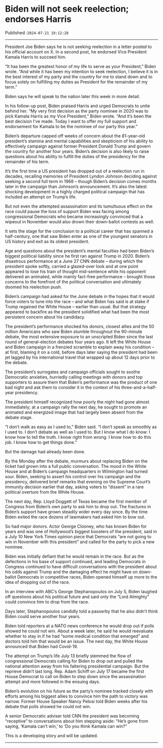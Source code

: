 # Biden will not seek reelection; endorses Harris

Published :`2024-07-21 19:12:28`

---

President Joe Biden says he is not seeking reelection in a letter posted to his official account on X. In a second post, he endorsed Vice President Kamala Harris to succeed him.

“It has been the greatest honor of my life to serve as your President,” Biden wrote. “And while it has been my intention to seek reelection, I believe it is in the best interest of my party and the country for me to stand down and to focus solely on fulfilling my duties as President for the remainder of my term.”

Biden says he will speak to the nation later this week in more detail.

In his follow-up post, Biden praised Harris and urged Democrats to unite behind her. “My very first decision as the party nominee in 2020 was to pick Kamala Harris as my Vice President,” Biden wrote. “And it’s been the best decision I’ve made. Today I want to offer my full support and endorsement for Kamala to be the nominee of our party this year.”

Biden’s departure capped off weeks of concern about the 81-year-old president’s stamina and mental capabilities and skepticism of his ability to effectively campaign against former President Donald Trump and govern the country for another four years. Biden’s decision is also likely to raise questions about his ability to fulfill the duties of the presidency for the remainder of his term.

It’s the first time a US president has dropped out of a reelection run in decades, recalling memories of President Lyndon Johnson deciding against seeking a second full term in 1968 – though Biden’s decision comes months later in the campaign than Johnson’s announcement. It’s also the latest shocking development in a highly charged political campaign that has included an attempt on Trump’s life.

But not even the attempted assassination and its tumultuous effect on the race could pause the loss of support Biden was facing among congressional Democrats who became increasingly convinced that a wipeout in November would also drown their down-ballot contests as well.

It sets the stage for the conclusion to a political career that has spanned a half-century, one that saw Biden enter as one of the youngest senators in US history and exit as its oldest president.

Age and questions about the president’s mental faculties had been Biden’s biggest political liability since he first ran against Trump in 2020. Biden’s disastrous performance at a June 27 CNN debate – during which the president spoke softly, carried a glazed-over look and at one point appeared to lose his train of thought mid-sentence while his opponent delivered an animated, while mainly fact-free performance – brought those concerns to the forefront of the political conversation and ultimately doomed his reelection push.

Biden’s campaign had asked for the June debate in the hopes that it would force voters to tune into the race – and what Biden has said is at stake if Trump regained the White House – earlier than usual. But that strategy appeared to backfire as the president solidified what had been the most persistent concern about his candidacy.

The president’s performance shocked his donors, closest allies and the 50 million Americans who saw Biden stumble throughout the 90-minute debate, the most extensive exposure to an unscripted Biden since the last round of general-election debates four years ago. It left the White House and Biden campaign in a frenzied scramble to explain away his condition – at first, blaming it on a cold, before days later saying the president had been jet lagged by his international travel that wrapped up about 12 days prior to the debate.

The president’s surrogates and campaign officials sought to soothe Democratic anxieties, hurriedly calling meetings with donors and top supporters to assure them that Biden’s performance was the product of one bad night and ask them to consider it in the context of his three-and-a-half-year presidency.

The president himself recognized how poorly the night had gone almost immediately; at a campaign rally the next day, he sought to promote an animated and energized image that had largely been absent from the debate stage.

“I don’t walk as easy as I used to,” Biden said. “I don’t speak as smoothly as I used to. I don’t debate as well as I used to. But I know what I do know: I know how to tell the truth. I know right from wrong. I know how to do this job. I know how to get things done.”

But the damage had already been done.

By the Monday after the debate, murmurs about replacing Biden on the ticket had grown into a full public conversation. The mood in the White House and at Biden’s campaign headquarters in Wilmington had turned sour. Biden, seeking to assert his control over his campaign and the presidency, delivered brief remarks that evening on the Supreme Court’s immunity decision earlier that day, asking voters to “dissent” in a rare political overture from the White House.

The next day, Rep. Lloyd Doggett of Texas became the first member of Congress from Biden’s own party to ask him to drop out. The fractures in Biden’s support have grown steadily wider every day since. By the time Biden exited the race dozens of lawmakers had asked him to bow out.

So had major donors. Actor George Clooney, who has known Biden for years and was one of Hollywood’s biggest boosters of the president, said in a July 10 New York Times opinion piece that Democrats “are not going to win in November with this president” and called for the party to pick a new nominee.

Biden was initially defiant that he would remain in the race. But as the defections in his base of support continued, and leading Democrats in Congress continued to have difficult conversations with the president about his odds against Trump and the damaging effect he might have on down-ballot Democrats in competitive races, Biden opened himself up more to the idea of dropping out of the race.

In an interview with ABC’s George Stephanopoulos on July 5, Biden laughed off questions about his political future and said only the “Lord Almighty” could convince him to drop from the race.

Days later, Stephanopoulos candidly told a passerby that he also didn’t think Biden could serve another four years.

Biden told reporters at a NATO news conference he would drop out if polls showed he could not win. About a week later, he said he would reevaluate whether to stay in if he had “some medical condition that emerged” and doctors told him that would be an issue. The next day, the White House announced that Biden had Covid-19.

The attempt on Trump’s life July 13 briefly stemmed the flow of congressional Democrats calling for Biden to drop out and pulled the national attention away from his faltering presidential campaign. But the reprieve didn’t last long. Rep. Adam Schiff on July 17 became the first House Democrat to call on Biden to step down since the assassination attempt and more followed in the ensuing days.

Biden’s evolution on his future as the party’s nominee tracked closely with efforts among his biggest allies to convince him the path to victory was narrow. Former House Speaker Nancy Pelosi told Biden weeks after his debate that polls showed he could not win.

A senior Democratic adviser told CNN the president was becoming “receptive” to conversations about him stepping aside: “He’s gone from saying, ‘Kamala can’t win,’ to ‘Do you think Kamala can win?”

This is a developing story and will be updated.

---

